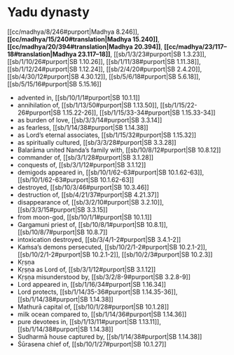 # Yadu dynasty

[[cc/madhya/8/246#purport|Madhya 8.246]], **[[cc/madhya/15/240#translation|Madhya 15.240]]**, **[[cc/madhya/20/394#translation|Madhya 20.394]]**, **[[cc/madhya/23/117–18#translation|Madhya 23.117–18]]**, [[sb/1/3/23#purport|SB 1.3.23]], [[sb/1/10/26#purport|SB 1.10.26]], [[sb/1/11/38#purport|SB 1.11.38]], [[sb/1/12/24#purport|SB 1.12.24]], [[sb/2/4/20#purport|SB 2.4.20]], [[sb/4/30/12#purport|SB 4.30.12]], [[sb/5/6/18#purport|SB 5.6.18]], [[sb/5/15/16#purport|SB 5.15.16]]

* advented in, [[sb/10/1/1#purport|SB 10.1.1]]
* annihilation of, [[sb/1/13/50#purport|SB 1.13.50]], [[sb/1/15/22-26#purport|SB 1.15.22-26]], [[sb/1/15/33-34#purport|SB 1.15.33-34]]
* as burden of love, [[sb/3/3/14#purport|SB 3.3.14]]
* as fearless, [[sb/1/14/38#purport|SB 1.14.38]]
* as Lord’s eternal associates, [[sb/1/15/32#purport|SB 1.15.32]]
* as spiritually cultured, [[sb/3/3/28#purport|SB 3.3.28]]
* Balarāma united Nanda’s family with, [[sb/10/8/12#purport|SB 10.8.12]]
* commander of, [[sb/3/1/28#purport|SB 3.1.28]]
* conquests of, [[sb/3/1/12#purport|SB 3.1.12]]
* demigods appeared in, [[sb/10/1/62-63#purport|SB 10.1.62-63]], [[sb/10/1/62-63#purport|SB 10.1.62-63]]
* destroyed, [[sb/10/3/46#purport|SB 10.3.46]]
* destruction of, [[sb/4/21/37#purport|SB 4.21.37]]
* disappearance of, [[sb/3/2/10#purport|SB 3.2.10]], [[sb/3/3/15#purport|SB 3.3.15]]
* from moon-god, [[sb/10/1/1#purport|SB 10.1.1]]
* Gargamuni priest of, [[sb/10/8/1#purport|SB 10.8.1]], [[sb/10/8/7#purport|SB 10.8.7]]
* intoxication destroyed, [[sb/3/4/1-2#purport|SB 3.4.1-2]]
* Kaṁsa’s demons persecuted, [[sb/10/2/1-2#purport|SB 10.2.1-2]], [[sb/10/2/1-2#purport|SB 10.2.1-2]], [[sb/10/2/3#purport|SB 10.2.3]]
* Kṛṣṇa
* Kṛṣṇa as Lord of, [[sb/3/1/12#purport|SB 3.1.12]]
* Kṛṣṇa misunderstood by, [[sb/3/2/8-9#purport|SB 3.2.8-9]]
* Lord appeared in, [[sb/1/16/34#purport|SB 1.16.34]]
* Lord protects, [[sb/1/14/35-36#purport|SB 1.14.35-36]], [[sb/1/14/38#purport|SB 1.14.38]]
* Mathurā capital of, [[sb/10/1/28#purport|SB 10.1.28]]
* milk ocean compared to, [[sb/1/14/36#purport|SB 1.14.36]]
* pure devotees in, [[sb/1/13/11#purport|SB 1.13.11]], [[sb/1/14/38#purport|SB 1.14.38]]
* Sudharmā house captured by, [[sb/1/14/38#purport|SB 1.14.38]]
* Śūrasena chief of, [[sb/10/1/27#purport|SB 10.1.27]]
